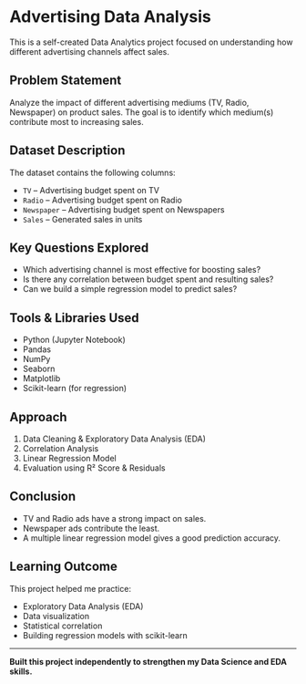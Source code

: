 # Advertising Data Analysis

This is a self-created Data Analytics project focused on understanding how different advertising channels affect sales.

## Problem Statement

Analyze the impact of different advertising mediums (TV, Radio, Newspaper) on product sales. The goal is to identify which medium(s) contribute most to increasing sales.

## Dataset Description

The dataset contains the following columns:

- `TV` – Advertising budget spent on TV
- `Radio` – Advertising budget spent on Radio
- `Newspaper` – Advertising budget spent on Newspapers
- `Sales` – Generated sales in units

## Key Questions Explored

- Which advertising channel is most effective for boosting sales?
- Is there any correlation between budget spent and resulting sales?
- Can we build a simple regression model to predict sales?

## Tools & Libraries Used

- Python (Jupyter Notebook)
- Pandas
- NumPy
- Seaborn
- Matplotlib
- Scikit-learn (for regression)

## Approach

1. Data Cleaning & Exploratory Data Analysis (EDA)
2. Correlation Analysis
3. Linear Regression Model
4. Evaluation using R² Score & Residuals

## Conclusion

- TV and Radio ads have a strong impact on sales.
- Newspaper ads contribute the least.
- A multiple linear regression model gives a good prediction accuracy.

## Learning Outcome

This project helped me practice:
- Exploratory Data Analysis (EDA)
- Data visualization
- Statistical correlation
- Building regression models with scikit-learn

---

 **Built this project independently to strengthen my Data Science and EDA skills.**


